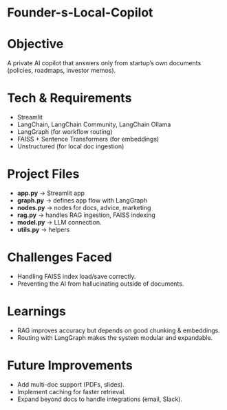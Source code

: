 # Founder-s-Local-Copilot

# Objective
A private AI copilot that answers only from startup’s own documents (policies, roadmaps, investor memos).

# Tech & Requirements
- Streamlit
- LangChain, LangChain Community, LangChain Ollama
- LangGraph (for workflow routing)
- FAISS + Sentence Transformers (for embeddings)
- Unstructured (for local doc ingestion)

# Project Files
- **app.py** → Streamlit app
- **graph.py** → defines app flow with LangGraph
- **nodes.py** → nodes for docs, advice, marketing
- **rag.py** → handles RAG ingestion, FAISS indexing
- **model.py** → LLM connection.
- **utils.py** → helpers

# Challenges Faced
- Handling FAISS index load/save correctly.
- Preventing the AI from hallucinating outside of documents.

# Learnings
- RAG improves accuracy but depends on good chunking & embeddings.
- Routing with LangGraph makes the system modular and expandable.

# Future Improvements
- Add multi-doc support (PDFs, slides).
- Implement caching for faster retrieval.
- Expand beyond docs to handle integrations (email, Slack).
  



   
       
